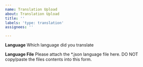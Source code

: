 ```yaml
---
name: Translation Upload
about: Translation Upload
title: ''
labels: 'type: translation'
assignees: ''

---
```


**Language**
Which language did you translate

**Language File**
Please attach the *.json language file here. DO NOT copy/paste the files contents into this form.
